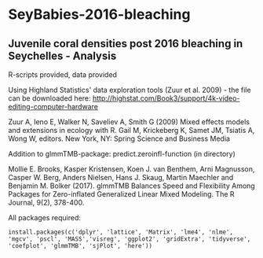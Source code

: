 # SeyBabies-2016-bleaching

## Juvenile coral densities post 2016 bleaching in Seychelles - Analysis

R-scripts provided, data provided

Using Highland Statistics' data exploration tools (Zuur et al. 2009) - the file can be downloaded here: http://highstat.com/Book3/support/4k-video-editing-computer-hardware

Zuur A, Ieno E, Walker N, Saveliev A, Smith G (2009) Mixed effects models and extensions in ecology with R. Gail M, Krickeberg K, Samet JM, Tsiatis A, Wong W, editors. New York, NY: Spring Science and Business Media 

Addition to glmmTMB-package: predict.zeroinfl-function (in directory)

Mollie E. Brooks, Kasper Kristensen, Koen J. van Benthem, Arni Magnusson, Casper W. Berg, Anders Nielsen, Hans J. Skaug, Martin Maechler and Benjamin M. Bolker (2017). glmmTMB Balances Speed and Flexibility Among Packages for Zero-inflated Generalized Linear Mixed Modeling. The R Journal, 9(2), 378-400.

All packages required:
```
install.packages(c('dplyr', 'lattice', 'Matrix', 'lme4', 'nlme', 'mgcv', 'pscl', 'MASS','visreg', 'ggplot2', 'gridExtra', 'tidyverse', 'coefplot', 'glmmTMB', 'sjPlot', 'here')) 
```
